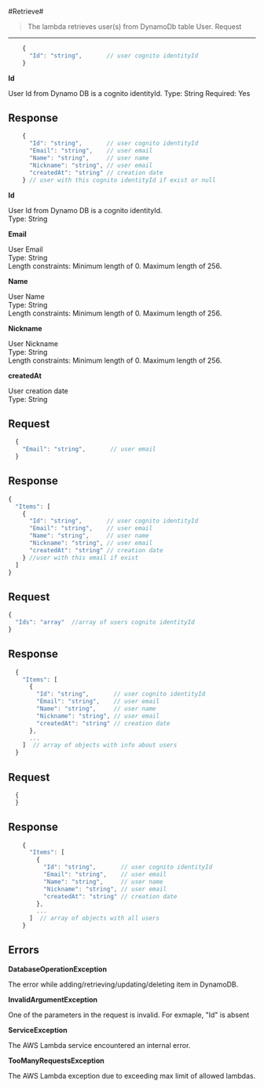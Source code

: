 #Retrieve#
> The lambda retrieves user(s) from DynamoDb table User.
Request
-----------
```javascript
    {
      "Id": "string",       // user cognito identityId
    }
```
**Id**

User Id from Dynamo DB is a cognito identityId.
Type: String
Required: Yes

Response
-----------
```javascript
    {
      "Id": "string",       // user cognito identityId
      "Email": "string",    // user email
      "Name": "string",     // user name
      "Nickname": "string", // user email
      "createdAt": "string" // creation date
    } // user with this cognito identityId if exist or null
```

**Id**

User Id from Dynamo DB is a cognito identityId.<br />
Type: String

**Email**

User Email<br />
Type: String<br />
Length constraints: Minimum length of 0. Maximum length of 256.

**Name**

User Name<br />
Type: String<br />
Length constraints: Minimum length of 0. Maximum length of 256.

**Nickname**

User Nickname<br />
Type: String<br />
Length constraints: Minimum length of 0. Maximum length of 256.

**createdAt**

User creation date<br />
Type: String

Request
-----------
```javascript
  {
    "Email": "string",       // user email
  }
```
Response
-----------
```javascript
{
  "Items": [
    {
      "Id": "string",       // user cognito identityId
      "Email": "string",    // user email
      "Name": "string",     // user name
      "Nickname": "string", // user email
      "createdAt": "string" // creation date
    } //user with this email if exist
  ]
}
```
Request
-----------
```javascript
{
  "Ids": "array"  //array of users cognito identityId
}
```
Response
-----------
```javascript
  {
    "Items": [
      {
        "Id": "string",       // user cognito identityId
        "Email": "string",    // user email
        "Name": "string",     // user name
        "Nickname": "string", // user email
        "createdAt": "string" // creation date
      },
      ...
    ]  // array of objects with info about users
  }
```
Request
-----------
```javascript
  {
  }
```
Response
-----------
```javascript
    {
      "Items": [
        {
          "Id": "string",       // user cognito identityId
          "Email": "string",    // user email
          "Name": "string",     // user name
          "Nickname": "string", // user email
          "createdAt": "string" // creation date
        },
        ...
      ]  // array of objects with all users
    }
```
Errors
-------
**DatabaseOperationException**

The error while adding/retrieving/updating/deleting item in DynamoDB.

**InvalidArgumentException**

One of the parameters in the request is invalid. For exmaple, "Id" is absent

**ServiceException**

The AWS Lambda service encountered an internal error.

**TooManyRequestsException**

The AWS Lambda exception due to exceeding max limit of allowed lambdas.